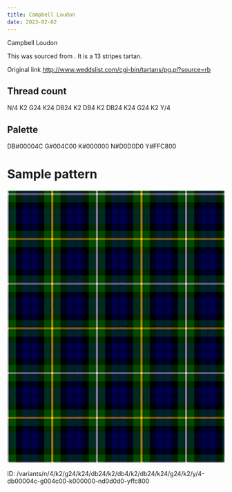 ```yaml
---
title: Campbell Loudon
date: 2023-02-02
---
```

Campbell Loudon

This was sourced from <no value>.  It is a 13 stripes tartan.

Original link http://www.weddslist.com/cgi-bin/tartans/pg.pl?source=rb

## Thread count
N/4 K2 G24 K24 DB24 K2 DB4 K2 DB24 K24 G24 K2 Y/4

## Palette
DB#00004C G#004C00 K#000000 N#D0D0D0 Y#FFC800

# Sample pattern

![Tartan detail](tartan.png "N/4 K2 G24 K24 DB24 K2 DB4 K2 DB24 K24 G24 K2 Y/4 tartan")

ID: /variants/n/4/k2/g24/k24/db24/k2/db4/k2/db24/k24/g24/k2/y/4-db00004c-g004c00-k000000-nd0d0d0-yffc800